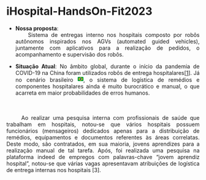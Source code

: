 # iHospital-HandsOn-Fit2023
<div style="text-align: justify"> 
	
- **Nossa proposta**:<br>&nbsp;&nbsp;&nbsp;&nbsp;Sistema de entregas interno nos hospitais composto por robôs autônomos inspirados nos AGVs (automated guided vehicles), juntamente com aplicativos para a realização de pedidos, o acompanhamento e supervisão dos robôs. 

- **Situação Atual**: No âmbito global, durante o início da pandemia de COVID-19 na China foram utilizados robôs de entrega hospitalares[[1]]. Já no cenário brasileiro <img src="README_img\brazil.svg" width="15" height="15" alt="brazil" />, o sistema de logística de remédios e componentes hospitalares ainda é muito burocrático e manual, o que acarreta em maior probabilidades de erros humanos.
	
<br><br>&nbsp;&nbsp;&nbsp;&nbsp;
	Ao realizar uma pesquisa interna com profissionais de saúde que trabalham em hospitais, notou-se que vários hospitais possuem funcionários (mensageiros) dedicados apenas para a distribuição de remédios, equipamentos e documentos referentes às áreas correlatas. Deste modo, são contratados, em sua maioria, jovens aprendizes para a realização manual de tal tarefa.
Após, foi realizada uma pesquisa na plataforma indeed de empregos com palavras-chave “jovem aprendiz hospital”, notou-se que várias vagas apresentavam atribuições de logística de entrega internas nos hospitais [3].

 [1]: https://news.cgtn.com/news/2020-02-02/Hospitals-in-coronavirus-hit-Wuhan-use-medicine-delivery-robots-NKyRHprLry/index.html
</div>
